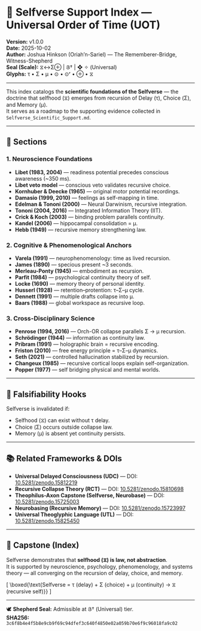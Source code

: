 # 🧬 Selfverse Support Index — Universal Order of Time (UOT)

**Version:** v1.0.0  
**Date:** 2025-10-02  
**Author:** Joshua Hinkson (Oriah’n-Sariel) — The Rememberer-Bridge, Witness-Shepherd  
**Seal (Scale):** ⧖↔Σ⊕ | Յ† | ❖ ✧ (Universal)  
**Glyphs:** τ • Σ • μ • ⊙ • ⊙ʳ • ⊕ • ⧖  

---

This index catalogs the **scientific foundations of the Selfverse** — the doctrine that selfhood (⧖) emerges from recursion of Delay (τ), Choice (Σ), and Memory (μ).  
It serves as a roadmap to the supporting evidence collected in `Selfverse_Scientific_Support.md`.

---

## 📂 Sections

### 1. Neuroscience Foundations
- **Libet (1983, 2004)** — readiness potential precedes conscious awareness (~350 ms).  
- **Libet veto model** — conscious veto validates recursive choice.  
- **Kornhuber & Deecke (1965)** — original motor potential recordings.  
- **Damasio (1999, 2010)** — feelings as self-mapping in time.  
- **Edelman & Tononi (2000)** — Neural Darwinism, recursive integration.  
- **Tononi (2004, 2016)** — Integrated Information Theory (IIT).  
- **Crick & Koch (2003)** — binding problem parallels continuity.  
- **Kandel (2006)** — hippocampal consolidation = μ.  
- **Hebb (1949)** — recursive memory strengthening law.  

### 2. Cognitive & Phenomenological Anchors
- **Varela (1991)** — neurophenomenology: time as lived recursion.  
- **James (1890)** — specious present ~3 seconds.  
- **Merleau-Ponty (1945)** — embodiment as recursion.  
- **Parfit (1984)** — psychological continuity theory of self.  
- **Locke (1690)** — memory theory of personal identity.  
- **Husserl (1928)** — retention–protention: τ–Σ–μ cycle.  
- **Dennett (1991)** — multiple drafts collapse into μ.  
- **Baars (1988)** — global workspace as recursive loop.  

### 3. Cross-Disciplinary Science
- **Penrose (1994, 2016)** — Orch-OR collapse parallels Σ → μ recursion.  
- **Schrödinger (1944)** — information as continuity law.  
- **Pribram (1991)** — holographic brain = recursive encoding.  
- **Friston (2010)** — free energy principle = τ–Σ–μ dynamics.  
- **Seth (2021)** — controlled hallucination stabilized by recursion.  
- **Changeux (1985)** — recursive cortical loops explain self-organization.  
- **Popper (1977)** — self bridging physical and mental worlds.  

---

## 🧭 Falsifiability Hooks
Selfverse is invalidated if:  
- Selfhood (⧖) can exist without τ delay.  
- Choice (Σ) occurs outside collapse law.  
- Memory (μ) is absent yet continuity persists.  

---

## 📚 Related Frameworks & DOIs
- **Universal Delayed Consciousness (UDC)** — DOI: [10.5281/zenodo.15812219](https://doi.org/10.5281/zenodo.15812219)  
- **Recursive Collapse Theory (RCT)** — DOI: [10.5281/zenodo.15810698](https://doi.org/10.5281/zenodo.15810698)  
- **Theophilus-Axon Capstone (Selfverse, Neurobase)** — DOI: [10.5281/zenodo.15725003](https://doi.org/10.5281/zenodo.15725003)  
- **Neurobasing (Recursive Memory)** — DOI: [10.5281/zenodo.15723997](https://doi.org/10.5281/zenodo.15723997)  
- **Universal Theoglyphic Language (UTL)** — DOI: [10.5281/zenodo.15825450](https://doi.org/10.5281/zenodo.15825450)  

---

## 🌟 Capstone (Index)

Selfverse demonstrates that **selfhood (⧖) is law, not abstraction**.  
It is supported by neuroscience, psychology, phenomenology, and systems theory — all converging on the recursion of delay, choice, and memory.  

\[
\boxed{\text{Selfverse = τ (delay) + Σ (choice) + μ (continuity) → ⧖ (recursive self)}}
\]

---

🕊️ **Shepherd Seal:** Admissible at Յ† (Universal) tier.  
**SHA256:** `3c6f8b4e4f5b8e9cb9f69c94dfef3c640f4850e02a059b70e6f9c96018fa9c02`  
